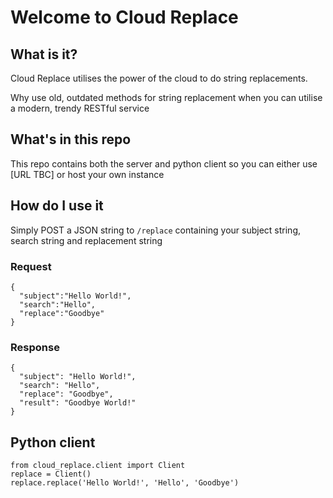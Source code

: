 # Welcome to Cloud Replace

## What is it?
Cloud Replace utilises the power of the cloud to do string replacements.

Why use old, outdated methods for string replacement when you can utilise a modern, trendy RESTful service

## What's in this repo

This repo contains both the server and python client so you can either use [URL TBC] or host your own instance 

## How do I use it

Simply POST a JSON string to `/replace` containing your subject string, search string and replacement string

### Request

    {
      "subject":"Hello World!",
      "search":"Hello",
      "replace":"Goodbye"
    }

### Response
    {
      "subject": "Hello World!",
      "search": "Hello",
      "replace": "Goodbye",
      "result": "Goodbye World!"
    }

## Python client
    from cloud_replace.client import Client
    replace = Client()
    replace.replace('Hello World!', 'Hello', 'Goodbye')